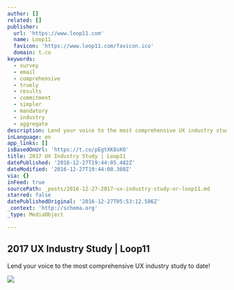 ```yaml
---
author: []
related: []
publisher:
  url: 'https://www.loop11.com'
  name: Loop11
  favicon: 'https://www.loop11.com/favicon.ico'
  domain: t.co
keywords:
  - survey
  - email
  - comprehensive
  - truely
  - results
  - commitment
  - simpler
  - mandatory
  - industry
  - aggregate
description: Lend your voice to the most comprehensive UX industry study to date!
inLanguage: en
app_links: []
isBasedOnUrl: 'https://t.co/pEgtXK8sKO'
title: 2017 UX Industry Study | Loop11
datePublished: '2016-12-27T19:44:05.482Z'
dateModified: '2016-12-27T19:44:00.308Z'
via: {}
inFeed: true
sourcePath: _posts/2016-12-27-2017-ux-industry-study-or-loop11.md
starred: false
datePublishedOriginal: '2016-12-27T05:53:12.586Z'
_context: 'http://schema.org'
_type: MediaObject

---
```

<article style=""><h1>2017 UX Industry Study | Loop11</h1><p>Lend your voice to the most comprehensive UX industry study to date!</p><img src="https://www.loop11.com/wp-content/themes/cleverzebo-loop11/images/loop11-logo-green.png" /></article>